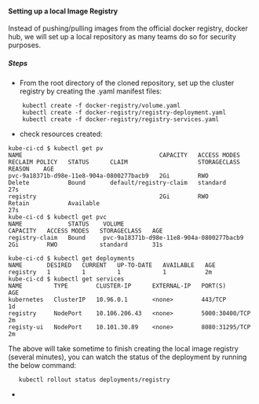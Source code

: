 ####  Setting up a local Image Registry

Instead of pushing/pulling images from the official docker registry, docker hub, we will set up a local repository as many teams do so for security purposes.

##### Steps

- From the root directory of the cloned repository, set up the cluster registry by creating the .yaml manifest files:

``` 
    kubectl create -f docker-registry/volume.yaml
    kubectl create -f docker-registry/registry-deployment.yaml
    kubectl create -f docker-registry/registry-services.yaml
```


- check resources created:

```
kube-ci-cd $ kubectl get pv
NAME                                       CAPACITY   ACCESS MODES   RECLAIM POLICY   STATUS      CLAIM                    STORAGECLASS   REASON    AGE
pvc-9a18371b-d98e-11e8-904a-0800277bacb9   2Gi        RWO            Delete           Bound       default/registry-claim   standard                 27s
registry                                   2Gi        RWO            Retain           Available                                                     27s
kube-ci-cd $ kubectl get pvc
NAME             STATUS    VOLUME                                     CAPACITY   ACCESS MODES   STORAGECLASS   AGE
registry-claim   Bound     pvc-9a18371b-d98e-11e8-904a-0800277bacb9   2Gi        RWO            standard       31s

kube-ci-cd $ kubectl get deployments
NAME       DESIRED   CURRENT   UP-TO-DATE   AVAILABLE   AGE
registry   1         1         1            1           2m
kube-ci-cd $ kubectl get services
NAME         TYPE        CLUSTER-IP      EXTERNAL-IP   PORT(S)          AGE
kubernetes   ClusterIP   10.96.0.1       <none>        443/TCP          1d
registry     NodePort    10.106.206.43   <none>        5000:30400/TCP   2m
registy-ui   NodePort    10.101.30.89    <none>        8080:31295/TCP   2m

```


The above will take sometime to finish creating the local image registry (several minutes), you can watch the status of the deployment by running the below command:
```
   kubectl rollout status deployments/registry
```


- 



